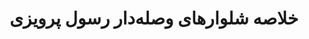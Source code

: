 ---
layout: tag
title: "خلاصه شلوارهای وصله‌دار رسول پرویزی"
tag: خلاصه-شلوارهای-وصله‌دار-رسول-پرویزی
---